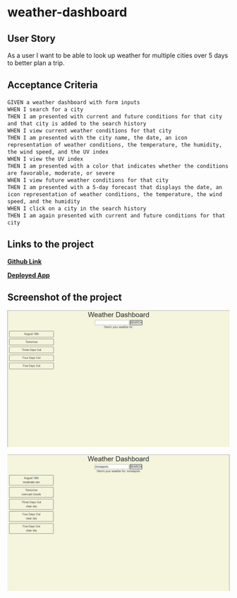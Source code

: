 # weather-dashboard

## User Story

As a user I want to be able to look up weather for multiple cities over 5 days to better plan a trip.

## Acceptance Criteria

```
GIVEN a weather dashboard with form inputs
WHEN I search for a city
THEN I am presented with current and future conditions for that city and that city is added to the search history
WHEN I view current weather conditions for that city
THEN I am presented with the city name, the date, an icon representation of weather conditions, the temperature, the humidity, the wind speed, and the UV index
WHEN I view the UV index
THEN I am presented with a color that indicates whether the conditions are favorable, moderate, or severe
WHEN I view future weather conditions for that city
THEN I am presented with a 5-day forecast that displays the date, an icon representation of weather conditions, the temperature, the wind speed, and the humidity
WHEN I click on a city in the search history
THEN I am again presented with current and future conditions for that city
```

## Links to the project

**[Github Link](https://github.com/SFSullivan/weather-dashboard)**

**[Deployed App](https://sfsullivan.github.io/weather-dashboard/)**

## Screenshot of the project
![Alttext](./assets/images/screenshot_weather_1.JPG)

![Alttext](./assets/images/screenshot_weather_2.JPG)